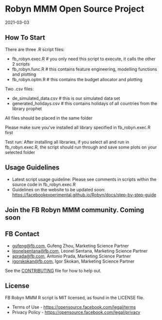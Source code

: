 # Robyn MMM Open Source Project

2021-03-03

## How To Start

There are three .R script files:

- fb_robyn.exec.R # you only need this script to execute, it calls the
  other 2 scripts
- fb_robyn.func.R # this contains feature engineering, modelling functions and plotting
- fb_robyn.optm.R # this contains the budget allocator and plotting

Two .csv files:

- de_simulated_data.csv # this is our simulated data set
- generated_holidays.csv # this contains holidays of all countries from the
  library prophet

All files should be placed in the same folder

Please make sure you've installed all library specified in
fb_robyn.exec.R first

Test run:
After installing all libraries, if you select all and run in
fb_robyn.exec.R, the script should run through and save some plots on your selected folder

## Usage Guidelines
- Latest script usage guideline: Please see comments in scripts within the source code in fb_robyn.exec.R 
- Guidelines on the website to be updated soon: https://facebookexperimental.github.io/Robyn/docs/step-by-step-guide

## Join the FB Robyn MMM community. **Coming soon**

## FB Contact

- gufeng@fb.com, Gufeng Zhou, Marketing Science Partner
- leonelsentana@fb.com, Leonel Sentana, Marketing Science Partner
- aprada@fb.com, Antonio Prada, Marketing Science Partner
- igorskokan@fb.com, Igor Skokan, Marketing Science Partner

See the [CONTRIBUTING](CONTRIBUTING.md) file for how to help out.

## License

FB Robyn MMM R script is MIT licensed, as found in the LICENSE file.

- Terms of Use - https://opensource.facebook.com/legal/terms 
- Privacy Policy - https://opensource.facebook.com/legal/privacy
